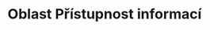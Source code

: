 ---
layout: default
title: Oblast Přístupnost informací
description: "Přístupnost webových stránek, dokumentů, aplikací a informací veřejné správy"
parent: Metodiky
nav_order: 8
has_children: true
---